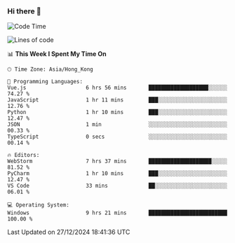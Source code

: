 ### Hi there 👋

<!--
**RoiexLee/RoiexLee** is a ✨ _special_ ✨ repository because its `README.md` (this file) appears on your GitHub profile.

Here are some ideas to get you started:

- 🔭 I’m currently working on ...
- 🌱 I’m currently learning ...
- 👯 I’m looking to collaborate on ...
- 🤔 I’m looking for help with ...
- 💬 Ask me about ...
- 📫 How to reach me: ...
- 😄 Pronouns: ...
- ⚡ Fun fact: ...
-->

<!--START_SECTION:waka-->
![Code Time](http://img.shields.io/badge/Code%20Time-800%20hrs%206%20mins-blue)

![Lines of code](https://img.shields.io/badge/From%20Hello%20World%20I%27ve%20Written-38.4%20thousand%20lines%20of%20code-blue)

📊 **This Week I Spent My Time On** 

```text
🕑︎ Time Zone: Asia/Hong_Kong

💬 Programming Languages: 
Vue.js                   6 hrs 56 mins       ███████████████████░░░░░░   74.27 % 
JavaScript               1 hr 11 mins        ███░░░░░░░░░░░░░░░░░░░░░░   12.76 % 
Python                   1 hr 10 mins        ███░░░░░░░░░░░░░░░░░░░░░░   12.47 % 
JSON                     1 min               ░░░░░░░░░░░░░░░░░░░░░░░░░   00.33 % 
TypeScript               0 secs              ░░░░░░░░░░░░░░░░░░░░░░░░░   00.14 % 

🔥 Editors: 
WebStorm                 7 hrs 37 mins       ████████████████████░░░░░   81.52 % 
PyCharm                  1 hr 10 mins        ███░░░░░░░░░░░░░░░░░░░░░░   12.47 % 
VS Code                  33 mins             ██░░░░░░░░░░░░░░░░░░░░░░░   06.01 % 

💻 Operating System: 
Windows                  9 hrs 21 mins       █████████████████████████   100.00 % 
```


 Last Updated on 27/12/2024 18:41:36 UTC
<!--END_SECTION:waka-->
